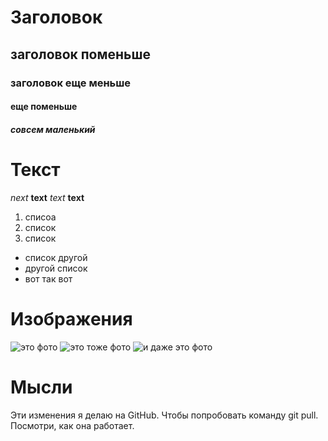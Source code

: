 # Заголовок
## заголовок поменьше
### заголовок еще меньше
#### еще поменьше
##### совсем маленький

# Текст
*next*
**text**
_text_
__text__
1. списоа
1. список
1. список
* список другой
* другой список
* вот так вот

# Изображения
![это фото](_MG_3074.JPG)
![это тоже фото](_MG_3223.JPG)
![и даже это фото](IMG_3690.JPG)



# Мысли

Эти изменения я делаю на GitHub. Чтобы попробовать команду git pull. Посмотри, как она работает.
